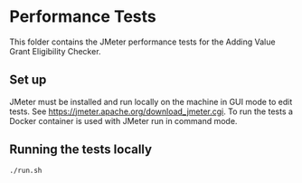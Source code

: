 # Performance Tests
This folder contains the JMeter performance tests for the Adding Value Grant Eligibility Checker.

## Set up
JMeter must be installed and run locally on the machine in GUI mode to edit tests. See https://jmeter.apache.org/download_jmeter.cgi. To run the tests a Docker container is used with JMeter run in command mode.

## Running the tests locally
```
./run.sh
```
